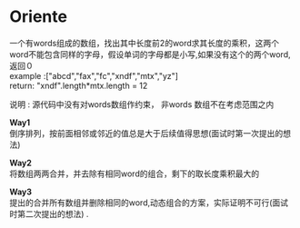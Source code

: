 # Oriente

一个有words组成的数组，找出其中长度前2的word求其长度的乘积，这两个word不能包含同样的字母，假设单词的字母都是小写,如果没有这个的两个word,返回０  
example :["abcd","fax","fc","xndf","mtx","yz"]  
return: "xndf".length*mtx.length = 12  

说明 :  源代码中没有对words数组作约束，  非words 数组不在考虑范围之内 

**Way1**  
倒序排列，按前面相邻或邻近的值总是大于后续值得思想(面试时第一次提出的想法)        

**Way2**  
将数组两两合并，并去除有相同word的组合，剩下的取长度乘积最大的        

**Way3**  
提出的合并所有数组并删除相同的word,动态组合的方案，实际证明不可行(面试时第二次提出的想法) .        
